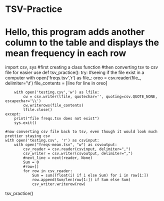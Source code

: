 # TSV-Practice

# Hello, this program adds another column to the table and displays the mean frequency in each row 

import csv, sys
#first creating a class function
#then converting tsv to csv file for easier use
def tsv_practice():
    try: #seeing if the file exist in a computer
        with open('freqs.tsv','r') as file_:
            oreo = csv.reader(file_, delimiter='\t')
            file_contents = [line for line in oreo]
    
        with open('testing.csv','w') as lfile:
            cw = csv.writer(lfile, quotechar='', quoting=csv.QUOTE_NONE, escapechar='\\')
            cw.writerows(file_contents)
            lfile.close()
    except:
        print("file freqs.tsv does not exist")
        sys.exit()

    #now converting csv file back to tsv, even though it would look much prettier staying csv
    with open('testing.csv', 'r') as csvinput:
        with open("freqs-mean.tsv", "w") as csvoutput:
            csv_reader = csv.reader(csvinput, delimiter=",")
            csv_writer = csv.writer(csvoutput, delimiter=",")
            #next_line = next(reader, None)
            Sum = 0
            #row=[]
            for row in csv_reader:
                Sum = sum((float(i) if i else Sum) for i in row[1:])
                row.append(Sum/len(row[1:]) if Sum else Sum)
                csv_writer.writerow(row)
                
tsv_practice()
